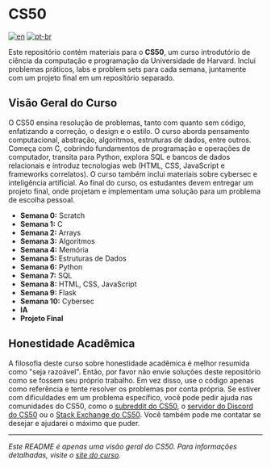 # CS50

[![en](https://img.shields.io/badge/lang-en-red.svg)](https://github.com/douglasdotv/cs50x/blob/master/README.md)
[![pt-br](https://img.shields.io/badge/lang-pt--br-green.svg)](https://github.com/douglasdotv/cs50x/blob/master/README.pt-br.md)

Este repositório contém materiais para o **CS50**, um curso introdutório de ciência da computação e programação da Universidade de Harvard. Inclui problemas práticos, labs e problem sets para cada semana, juntamente com um projeto final em um repositório separado.

## Visão Geral do Curso

O CS50 ensina resolução de problemas, tanto com quanto sem código, enfatizando a correção, o design e o estilo. O curso aborda pensamento computacional, abstração, algoritmos, estruturas de dados, entre outros. Começa com C, cobrindo fundamentos de programação e operações de computador, transita para Python, explora SQL e bancos de dados relacionais e introduz tecnologias web (HTML, CSS, JavaScript e frameworks correlatos). O curso também inclui materiais sobre cybersec e inteligência artificial. Ao final do curso, os estudantes devem entregar um projeto final, onde projetam e implementam uma solução para um problema de escolha pessoal.

- **Semana 0:** Scratch
- **Semana 1:** C
- **Semana 2:** Arrays
- **Semana 3:** Algoritmos
- **Semana 4:** Memória
- **Semana 5:** Estruturas de Dados
- **Semana 6:** Python
- **Semana 7:** SQL
- **Semana 8:** HTML, CSS, JavaScript
- **Semana 9:** Flask
- **Semana 10:** Cybersec
- **IA**
- **Projeto Final**

## Honestidade Acadêmica

A filosofia deste curso sobre honestidade acadêmica é melhor resumida como "seja razoável". Então, por favor não envie soluções deste repositório como se fossem seu próprio trabalho. Em vez disso, use o código apenas como referência e tente resolver os problemas por conta própria. Se estiver com dificuldades em um problema específico, você pode pedir ajuda nas comunidades do CS50, como o [subreddit do CS50](https://www.reddit.com/r/cs50/), o [servidor do Discord do CS50](https://discord.gg/cs50) ou o [Stack Exchange do CS50](https://cs50.stackexchange.com/). Você também pode me contatar se desejar e ajudarei o máximo que puder.

---

_Este README é apenas uma visão geral do CS50. Para informações detalhadas, visite o [site do curso](https://cs50.harvard.edu/x/2023/)._
